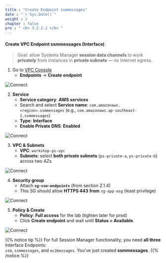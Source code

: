 ```yaml
---
title : "Create Endpoint ssmmessages"
date : "`r Sys.Date()`"
weight : 2
chapter : false
pre : " <b> 3.2.2.2 </b> "
---
```


#### Create VPC Endpoint **ssmmessages** (Interface)

> Goal: allow Systems Manager **session data channels** to work **privately** from instances in **private subnets** — no Internet egress.

1. Go to [VPC Console](https://console.aws.amazon.com/vpc/home)  
   + **Endpoints** → **Create endpoint**

![Connect](/images/3.connect/017-endpoint-create.png)

2. **Service**  
   + **Service category**: **AWS services**  
   + Search and select **Service name**: `com.amazonaws.<region>.ssmmessages` (e.g., `com.amazonaws.ap-southeast-1.ssmmessages`)  
   + **Type**: **Interface**  
   + **Enable Private DNS**: **Enabled**

![Connect](/images/3.connect/018-endpoint-choose-ssmmessages.png)

3. **VPC & Subnets**  
   + **VPC**: `workshop-ps-vpc`  
   + **Subnets**: select **both private subnets** (`ps-private-a`, `ps-private-b`) across two AZs

![Connect](/images/3.connect/019-endpoint-subnets.png)

4. **Security group**  
   + Attach **`sg-ssm-endpoints`** (from section 2.1.4)  
   + This SG should allow **HTTPS 443** **from** `sg-app-asg` (least privilege)

![Connect](/images/3.connect/020-endpoint-sg.png)

5. **Policy & Create**  
   + **Policy**: **Full access** for the lab (tighten later for prod)  
   + Click **Create endpoint** and wait until **Status = Available**.

![Connect](/images/3.connect/021-endpoint-policy-done.png)

{{% notice tip %}}
For full Session Manager functionality, you need **all three** Interface Endpoints:  
`ssm`, `ssmmessages`, and `ec2messages`. You’ve just created **ssmmessages**.
{{% /notice %}}

